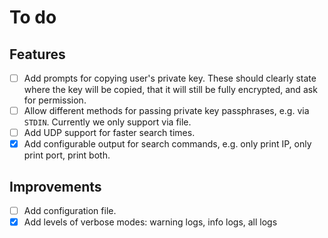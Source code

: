 # To do

## Features
- [ ] Add prompts for copying user's private key. These should clearly state
  where the key will be copied, that it will still be fully encrypted, and ask
  for permission.
- [ ] Allow different methods for passing private key passphrases, e.g. via
  `STDIN`. Currently we only support via file.
- [ ] Add UDP support for faster search times.
- [x] Add configurable output for search commands, e.g. only print IP, only
  print port, print both.

## Improvements
- [ ] Add configuration file.
- [x] Add levels of verbose modes: warning logs, info logs, all logs
